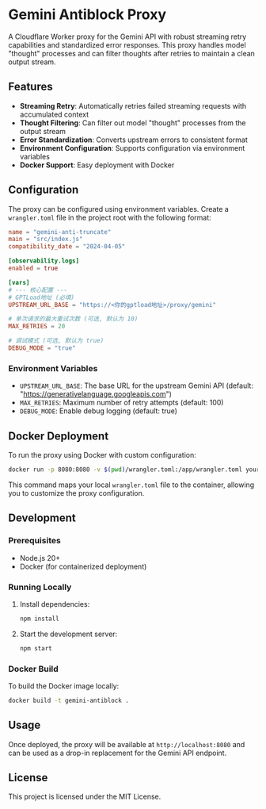 # Gemini Antiblock Proxy

A Cloudflare Worker proxy for the Gemini API with robust streaming retry capabilities and standardized error responses. This proxy handles model "thought" processes and can filter thoughts after retries to maintain a clean output stream.

## Features

- **Streaming Retry**: Automatically retries failed streaming requests with accumulated context
- **Thought Filtering**: Can filter out model "thought" processes from the output stream
- **Error Standardization**: Converts upstream errors to consistent format
- **Environment Configuration**: Supports configuration via environment variables
- **Docker Support**: Easy deployment with Docker

## Configuration

The proxy can be configured using environment variables. Create a `wrangler.toml` file in the project root with the following format:

```toml
name = "gemini-anti-truncate"
main = "src/index.js"
compatibility_date = "2024-04-05"

[observability.logs]
enabled = true

[vars]
# --- 核心配置 ---
# GPTLoad地址 (必填)
UPSTREAM_URL_BASE = "https://<你的gptload地址>/proxy/gemini"

# 单次请求的最大重试次数 (可选, 默认为 10)
MAX_RETRIES = 20

# 调试模式 (可选, 默认为 true)
DEBUG_MODE = "true"
```

### Environment Variables

- `UPSTREAM_URL_BASE`: The base URL for the upstream Gemini API (default: "https://generativelanguage.googleapis.com")
- `MAX_RETRIES`: Maximum number of retry attempts (default: 100)
- `DEBUG_MODE`: Enable debug logging (default: true)

## Docker Deployment

To run the proxy using Docker with custom configuration:

```bash
docker run -p 8080:8080 -v $(pwd)/wrangler.toml:/app/wrangler.toml your-dockerhub-username/gemini-antiblock:develop
```

This command maps your local `wrangler.toml` file to the container, allowing you to customize the proxy configuration.

## Development

### Prerequisites

- Node.js 20+
- Docker (for containerized deployment)

### Running Locally

1. Install dependencies:
   ```bash
   npm install
   ```

2. Start the development server:
   ```bash
   npm start
   ```

### Docker Build

To build the Docker image locally:

```bash
docker build -t gemini-antiblock .
```

## Usage

Once deployed, the proxy will be available at `http://localhost:8080` and can be used as a drop-in replacement for the Gemini API endpoint.

## License

This project is licensed under the MIT License.